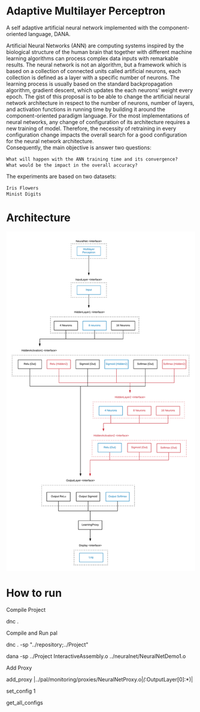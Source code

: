 # Adaptive Multilayer Perceptron

A self adaptive artificial neural network implemented with the component-oriented language, DANA.

Artificial Neural Networks (ANN) are computing systems inspired by the biological structure of the human brain that together with different machine learning algorithms can process complex data inputs with remarkable results. The neural network is not an algorithm, but a framework which is based on a collection of connected units called artificial neurons, each collection is defined as a layer with a specific number of neurons. The learning process is usually based on the standard backpropagation algorithm, gradient descent, which updates the each neurons’ weight every epoch. The gist of this proposal is to be able to change the artificial neural network architecture in respect to the number of neurons, number of layers, and activation functions in running time by building it around the component-oriented paradigm language. For the most implementations of neural networks, any change of configuration of its architecture requires a new training of model. Therefore, the necessity of retraining in every configuration change impacts the overall search for a good configuration for the neural network architecture.  
Consequently, the main objective is answer two questions:  

	What will happen with the ANN training time and its convergence?  
	What would be the impact in the overall accuracy?

The experiments are based on two datasets:  

	Iris Flowers
	Minist Digits

# Architecture

![EMLP Architecture](./adaptive_mlp.png)

# How to run

Compile Project

dnc .

Compile and Run pal

dnc . -sp "../repository;../Project"

dana -sp ../Project InteractiveAssembly.o ../neuralnet/NeuralNetDemo1.o

Add Proxy

add_proxy |../pal/monitoring/proxies/NeuralNetProxy.o|*(*:OutputLayer[0]:*)|

set_config 1

get_all_configs
